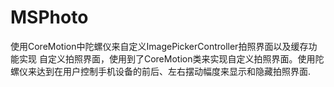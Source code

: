 # MSPhoto
使用CoreMotion中陀螺仪来自定义ImagePickerController拍照界面以及缓存功能实现
自定义拍照界面，使用到了CoreMotion类来实现自定义拍照界面。使用陀螺仪来达到在用户控制手机设备的前后、左右摆动幅度来显示和隐藏拍照界面.
